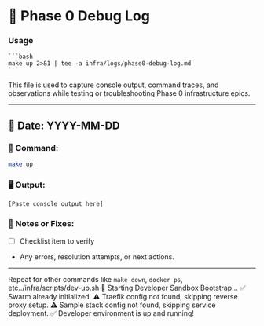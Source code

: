 # 🐛 Phase 0 Debug Log

### Usage
    ```bash
    make up 2>&1 | tee -a infra/logs/phase0-debug-log.md
    ```
This file is used to capture console output, command traces, and observations while testing or troubleshooting Phase 0 infrastructure epics.

---

## 📅 Date: YYYY-MM-DD

### 🔧 Command:
```bash
make up
```

### 🖥️ Output:
```
[Paste console output here]
```

### 🧠 Notes or Fixes:
- [ ] Checklist item to verify
- Any errors, resolution attempts, or next actions.

---

Repeat for other commands like `make down`, `docker ps`, etc../infra/scripts/dev-up.sh
🧱 Starting Developer Sandbox Bootstrap...
✅ Swarm already initialized.
⚠️  Traefik config not found, skipping reverse proxy setup.
⚠️  Sample stack config not found, skipping service deployment.
✅ Developer environment is up and running!
